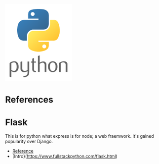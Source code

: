 <!-- TITLE: Python -->
<!-- SUBTITLE: A quick summary of Python -->

![Python Logo 1](/uploads/logos/python-logo-1.png "Python Logo 1")

# References
# Flask
This is for python what express is for node; a web fraemwork. It's gained popularity over Django.

* [Reference](https://github.com/pallets/flask)
* [Intro}(https://www.fullstackpython.com/flask.html)
